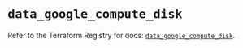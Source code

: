 # `data_google_compute_disk`

Refer to the Terraform Registry for docs: [`data_google_compute_disk`](https://registry.terraform.io/providers/hashicorp/google/5.22.0/docs/data-sources/compute_disk).
